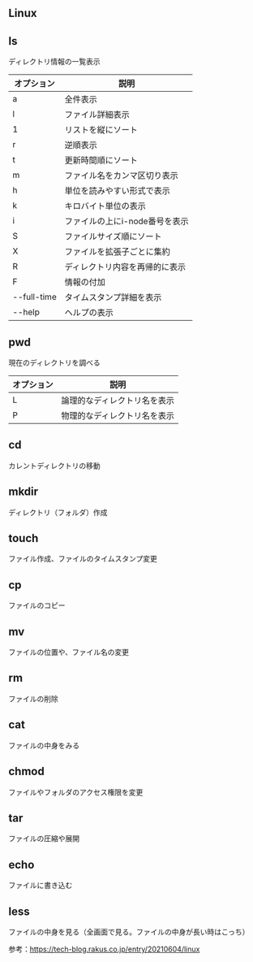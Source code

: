 ## Linux


## ls

ディレクトリ情報の一覧表示

オプション|説明
--|--
a|全件表示
l|ファイル詳細表示
1|リストを縦にソート
r|逆順表示
t|更新時間順にソート
m|ファイル名をカンマ区切り表示
h|単位を読みやすい形式で表示
k|キロバイト単位の表示
i|ファイルの上にi-node番号を表示
S|ファイルサイズ順にソート
X|ファイルを拡張子ごとに集約
R|ディレクトリ内容を再帰的に表示
F|情報の付加
--full-time|タイムスタンプ詳細を表示
--help|ヘルプの表示

## pwd

現在のディレクトリを調べる

オプション|説明
--|--
L|論理的なディレクトリ名を表示
P|物理的なディレクトリ名を表示

## cd

カレントディレクトリの移動

## mkdir

ディレクトリ（フォルダ）作成

## touch

ファイル作成、ファイルのタイムスタンプ変更

## cp

ファイルのコピー

## mv

ファイルの位置や、ファイル名の変更

## rm

ファイルの削除

## cat

ファイルの中身をみる

## chmod

ファイルやフォルダのアクセス権限を変更

## tar

ファイルの圧縮や展開

## echo

ファイルに書き込む

## less

ファイルの中身を見る（全画面で見る。ファイルの中身が長い時はこっち）

参考：https://tech-blog.rakus.co.jp/entry/20210604/linux
